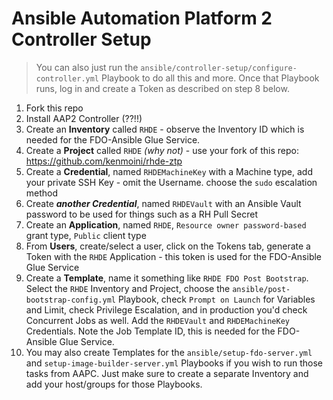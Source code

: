 # Ansible Automation Platform 2 Controller Setup

> You can also just run the `ansible/controller-setup/configure-controller.yml` Playbook to do all this and more.  Once that Playbook runs, log in and create a Token as described on step 8 below.

1. Fork this repo
2. Install AAP2 Controller (??!!)
3. Create an **Inventory** called `RHDE` - observe the Inventory ID which is needed for the FDO-Ansible Glue Service.
4. Create a **Project** called `RHDE` *(why not)* - use your fork of this repo: https://github.com/kenmoini/rhde-ztp
5. Create a **Credential**, named `RHDEMachineKey` with a Machine type, add your private SSH Key - omit the Username. choose the `sudo` escalation method
6. Create ***another Credential***, named `RHDEVault` with an Ansible Vault password to be used for things such as a RH Pull Secret
7. Create an **Application**, named `RHDE`, `Resource owner password-based` grant type, `Public` client type
8. From **Users**, create/select a user, click on the Tokens tab, generate a Token with the `RHDE` Application - this token is used for the FDO-Ansible Glue Service
9. Create a **Template**, name it something like `RHDE FDO Post Bootstrap`.  Select the `RHDE` Inventory and Project, choose the `ansible/post-bootstrap-config.yml` Playbook, check `Prompt on Launch` for Variables and Limit, check Privilege Escalation, and in production you'd check Concurrent Jobs as well.  Add the `RHDEVault` and `RHDEMachineKey` Credentials.  Note the Job Template ID, this is needed for the FDO-Ansible Glue Service.
10. You may also create Templates for the `ansible/setup-fdo-server.yml` and `setup-image-builder-server.yml` Playbooks if you wish to run those tasks from AAPC.  Just make sure to create a separate Inventory and add your host/groups for those Playbooks.

